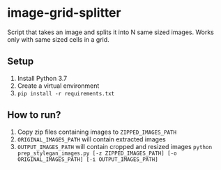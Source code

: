 # image-grid-splitter
Script that takes an image and splits it into N same sized images. Works only
with same sized cells in a grid.

## Setup
1. Install Python 3.7
2. Create a virtual environment
3. `pip install -r requirements.txt`

## How to run?
1. Copy zip files containing images to `ZIPPED_IMAGES_PATH`
2. `ORIGINAL_IMAGES_PATH` will contain extracted images
3. `OUTPUT_IMAGES_PATH` will contain cropped and resized images
`python prep_stylegan_images.py [-z ZIPPED_IMAGES_PATH] [-o ORIGINAL_IMAGES_PATH] [-i OUTPUT_IMAGES_PATH]`

